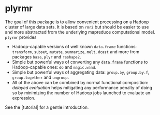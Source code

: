





# plyrmr

The goal of this package is to allow convenient processing on a Hadoop cluster of large data sets. It is based on `rmr2` but should be easier to use and more abstracted from the underlying mapreduce computational model. `plyrmr` provides

* Hadoop-capable versions of well known `data.frame` functions: `transform`, `subset`, `mutate`, `summarize`, `melt`, `dcast` and more from packages `base`, `plyr` and `reshape2`.
* Simple but powerful ways of converting any `data.frame` functions to Hadoop-capable ones: `do` and `magic.wand`.
* Simple but powerful ways of aggregating  data: `group.by`, `group.by.f`, `group.together` and `ungroup`.
* All of the above can be combined by normal functional composition: *delayed evaluation* helps mitigating any performance penalty of doing so by minimizing the number of Hadoop jobs launched to evaluate an expression.

See the [tutorial] for a gentle introduction.



